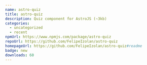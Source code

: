 ```yaml
---
name: astro-quiz
title: astro-quiz
description: Quiz component for AstroJS (~3kb)
categories:
  - uncategorized
  - recent
npmUrl: https://www.npmjs.com/package/astro-quiz
repoUrl: https://github.com/FelipeIzolan/astro-quiz
homepageUrl: https://github.com/FelipeIzolan/astro-quiz#readme
badge: new
downloads: 60
---
```

